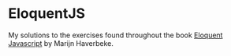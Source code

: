 # EloquentJS
My solutions to the exercises found throughout the book [Eloquent Javascript](https://eloquentjavascript.net/index.html) by Marijn Haverbeke.